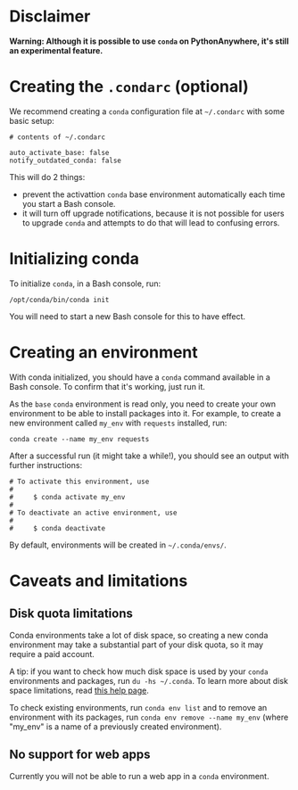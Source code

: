 <!--
.. title: Conda
.. slug: conda
.. date: 2022-10-06 01:35:28 UTC+01:00
.. tags:
.. category:
.. link:
.. description:
.. type: text
-->

# Disclaimer

**Warning: Although it is possible to use `conda` on PythonAnywhere, it's still
an experimental feature.**


# Creating the `.condarc` (optional)

We recommend creating a `conda` configuration file at `~/.condarc` with some
basic setup:

```
# contents of ~/.condarc

auto_activate_base: false
notify_outdated_conda: false
```

This will do 2 things:

  * prevent the activattion `conda` base environment automatically each time
    you start a Bash console.
  * it will turn off upgrade notifications, because it is not possible for users
    to upgrade `conda` and attempts to do that will lead to confusing errors.


# Initializing conda

To initialize `conda`, in a Bash console, run:

```
/opt/conda/bin/conda init
```

You will need to start a new Bash console for this to have effect.


# Creating an environment

With conda initialized, you should have a `conda` command available in a Bash
console.  To confirm that it's working, just run it.

As the `base` `conda` environment is read only, you need to create your own
environment to be able to install packages into it.  For example, to create a new
environment called `my_env` with `requests` installed, run:

```
conda create --name my_env requests
```

After a successful run (it might take a while!), you should see an output with
further instructions:

```
# To activate this environment, use
#
#     $ conda activate my_env
#
# To deactivate an active environment, use
#
#     $ conda deactivate
```

By default, environments will be created in `~/.conda/envs/`.


# Caveats and limitations

## Disk quota limitations

Conda environments take a lot of disk space, so creating a new conda environment 
may take a substantial part of your disk quota, so it may require a paid account.

A tip: if you want to check how much disk space is used by your `conda`
environments and packages, run `du -hs ~/.conda`.  To learn more about disk
space limitations, read [this help page](/pages/DiskQuota).

To check existing environments, run `conda env list` and to remove an
environment with its packages, run `conda env remove --name my_env` (where
"my_env" is a name of a previously created environment).

## No support for web apps

Currently you will not be able to run a web app in a `conda` environment.
